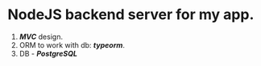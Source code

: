 # NodeJS backend server for my app. 
1. ***MVC*** design. 
2. ORM to work with db: ***typeorm***.
3. DB - ***PostgreSQL***
